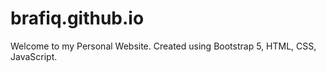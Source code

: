 # brafiq.github.io

Welcome to my Personal Website. Created using Bootstrap 5, HTML, CSS, JavaScript.
